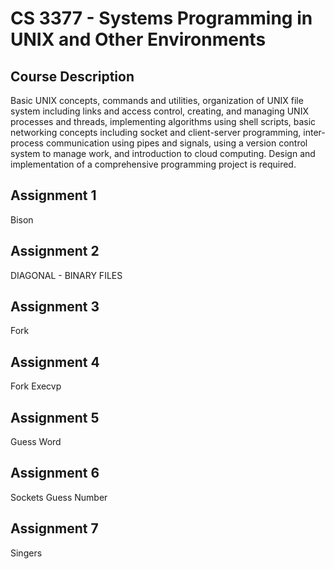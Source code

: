 # CS 3377 - Systems Programming in UNIX and Other Environments


## Course Description  
Basic UNIX concepts, commands and utilities, organization of UNIX file system including links and access control, creating, and managing UNIX processes and threads, implementing algorithms using shell scripts, basic networking concepts including socket and client-server programming, inter-process communication using pipes and signals, using a version control system to manage work, and introduction to cloud computing. Design and implementation of a comprehensive programming project is required.


## Assignment 1
Bison

## Assignment 2
DIAGONAL - BINARY FILES

## Assignment 3
Fork

## Assignment 4
Fork Execvp

## Assignment 5
Guess Word

## Assignment 6
Sockets Guess Number

## Assignment 7
Singers
